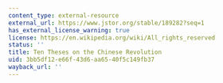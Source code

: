 ```yaml
---
content_type: external-resource
external_url: https://www.jstor.org/stable/189282?seq=1
has_external_license_warning: true
license: https://en.wikipedia.org/wiki/All_rights_reserved
status: ''
title: Ten Theses on the Chinese Revolution
uid: 3bb5df12-e66f-43d6-aa65-40f5c149fb37
wayback_url: ''
---
```

